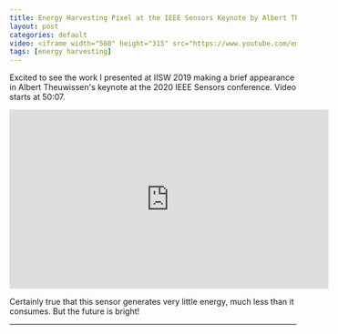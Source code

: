 ```yaml
---
title: Energy Harvesting Pixel at the IEEE Sensors Keynote by Albert Theuwissen
layout: post
categories: default
video: <iframe width="560" height="315" src="https://www.youtube.com/embed/d_B-T7JmGQE?si=hUTlf0prffPbtB2C&amp;start=3007" title="YouTube video player" frameborder="0" allow="accelerometer; autoplay; clipboard-write; encrypted-media; gyroscope; picture-in-picture; web-share" allowfullscreen></iframe>
tags: [energy harvesting]
---
```


Excited to see the work I presented at IISW 2019 making a brief appearance in Albert Theuwissen's keynote at the 2020 IEEE Sensors conference. Video starts at 50:07.

<div class="video-container"><iframe width="560" height="315" src="https://www.youtube.com/embed/d_B-T7JmGQE?si=hUTlf0prffPbtB2C&amp;start=3007" title="YouTube video player" frameborder="0" allow="accelerometer; autoplay; clipboard-write; encrypted-media; gyroscope; picture-in-picture; web-share" allowfullscreen></iframe></div>

Certainly true that this sensor generates very little energy, much less than it consumes. But the future is bright!

--------
